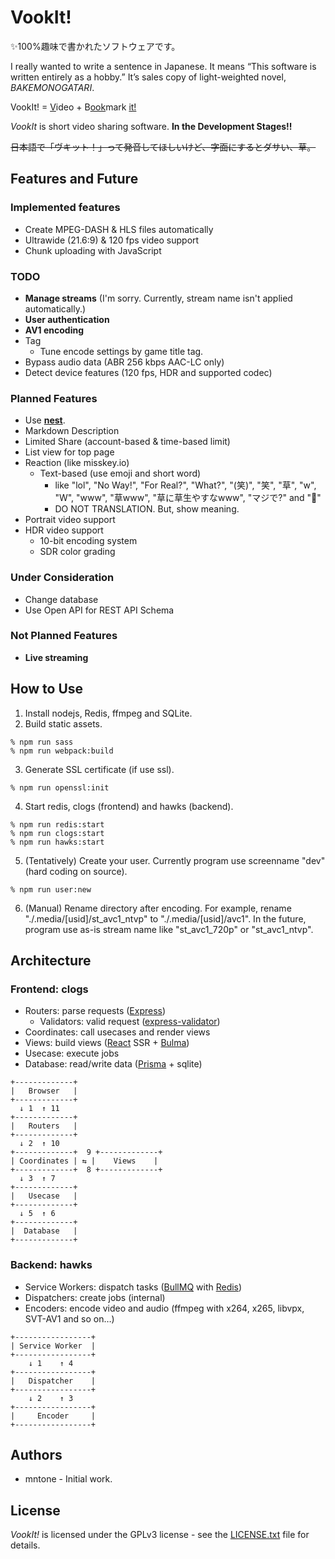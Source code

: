# VookIt!

✨100%趣味で書かれたソフトウェアです。

I really wanted to write a sentence in Japanese. It means “This software is written entirely as a hobby.” It’s sales copy of light-weighted novel, *BAKEMONOGATARI*.

  VookIt! = <u>V</u>ideo + B<u>ook</u>mark <u>it!</u>

*VookIt* is short video sharing software. **In the Development Stages!!**

~~日本語で「ヴキット！」って発音してほしいけど、字面にするとダサい、草。~~

## Features and Future

### Implemented features

- Create MPEG-DASH & HLS files automatically
- Ultrawide (21.6:9) & 120 fps video support
- Chunk uploading with JavaScript

### TODO

- **Manage streams** (I'm sorry. Currently, stream name isn't applied automatically.)
- **User authentication**
- **AV1 encoding**
- Tag
  - Tune encode settings by game title tag.
- Bypass audio data (ABR 256 kbps AAC-LC only)
- Detect device features (120 fps, HDR and supported codec)

### Planned Features

- Use [**nest**](https://nestjs.com/).
- Markdown Description
- Limited Share (account-based & time-based limit)
- List view for top page
- Reaction (like misskey.io)
  - Text-based (use emoji and short word)
    - like "lol", "No Way!", "For Real?", "What?", "(笑)", "笑", "草", "w", "W", "www", "草www", "草に草生やすなwww", "マジで?" and "🤔"
    - DO NOT TRANSLATION. But, show meaning.
- Portrait video support
- HDR video support
  - 10-bit encoding system
  - SDR color grading

### Under Consideration

- Change database
- Use Open API for REST API Schema

### Not Planned Features

- **Live streaming**

## How to Use

1. Install nodejs, Redis, ffmpeg and SQLite.
2. Build static assets.
  ```shell-session
  % npm run sass
  % npm run webpack:build
  ```
3. Generate SSL certificate (if use ssl).
  ```shell-session
  % npm run openssl:init
  ```
4. Start redis, clogs (frontend) and hawks (backend).
  ```shell-session
  % npm run redis:start
  % npm run clogs:start
  % npm run hawks:start
  ```
5. (Tentatively) Create your user. Currently program use screenname "dev" (hard coding on source).
  ```shell-session
  % npm run user:new
  ```
6. (Manual) Rename directory after encoding. For example, rename "./.media/[usid]/st_avc1_ntvp" to "./.media/[usid]/avc1". In the future, program use as-is stream name like "st_avc1_720p" or "st_avc1_ntvp".

## Architecture

### Frontend: clogs

- Routers: parse requests ([Express](https://expressjs.com/))
  - Validators: valid request ([express-validator](https://github.com/express-validator/express-validator))
- Coordinates: call usecases and render views
- Views: build views ([React](https://react.dev/) SSR + [Bulma](https://bulma.io/))
- Usecase: execute jobs
- Database: read/write data ([Prisma](https://www.prisma.io/) + sqlite)

```
+-------------+
|   Browser   |
+-------------+
  ↓ 1  ↑ 11
+-------------+
|   Routers   |
+-------------+
  ↓ 2  ↑ 10
+-------------+  9 +-------------+
| Coordinates | ⇆ |    Views    |
+-------------+  8 +-------------+
  ↓ 3  ↑ 7
+-------------+
|   Usecase   |
+-------------+
  ↓ 5  ↑ 6
+-------------+
|  Database   |
+-------------+
```

### Backend: hawks

- Service Workers: dispatch tasks ([BullMQ](https://docs.bullmq.io/) with [Redis](https://redis.io/))
- Dispatchers: create jobs (internal)
- Encoders: encode video and audio (ffmpeg with x264, x265, libvpx, SVT-AV1 and so on…)

```
+-----------------+
| Service Worker  |
+-----------------+
    ↓ 1    ↑ 4
+-----------------+
|   Dispatcher    |
+-----------------+
    ↓ 2    ↑ 3
+-----------------+
|     Encoder     |
+-----------------+
```

## Authors

- mntone - Initial work.

## License

*VookIt!* is licensed under the GPLv3 license - see the [LICENSE.txt](https://github.com/mntone/VookIt/blob/master/LICENSE.txt) file for details.
